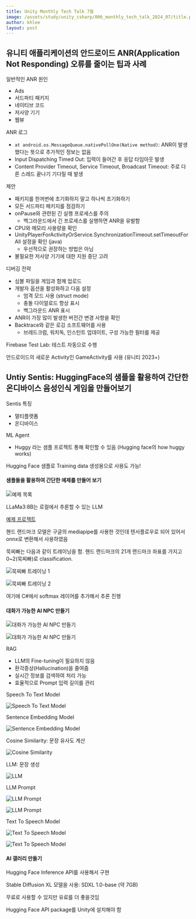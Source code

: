 ```yaml
---
title: Unity Monthly Tech Talk 7월
image: /assets/study/unity_csharp/006_monthly_tech_talk_2024_07/title.png
author: khlee
layout: post
---
```


## 유니티 애플리케이션의 안드로이드 ANR(Application Not Responding) 오류를 줄이는 팁과 사례

일반적인 ANR 원인

* Ads
* 서드파티 패키지
* 네이티브 코드
* 저사양 기기
* 웹뷰

ANR 로그

* `at android.os.MessageQueue.nativePollOne(Native method)`: ANR이 발생했다는 뜻으로 추가적인 정보는 없음
* Input Dispatching Timed Out: 입력이 들어간 후 응답 타임아웃 발생
* Content Provider Timeout, Service Timeout, Broadcast Timeout: 주로 다른 스레드 끝나기 기다릴 때 발생

제안

* 패키지를 한꺼번에 초기화하지 말고 하나씩 초기화하기
* 모든 서드파티 패키지를 점검하기
* onPause와 관련된 긴 실행 프로세스를 주의
  * 백그라운드에서 긴 프로세스를 실행하면 ANR을 유발함
* CPU와 메모리 사용량을 확인
* UnityPlayerForActivityOrService.SynchronizationTimeout.setTimeoutForAll 설정을 확인 (java)
  * 우선적으로 권장하는 방법은 아님
* 불필요한 저사양 기기에 대한 지원 중단 고려

디버깅 전략

* 심볼 파일을 게임과 함께 업로드
* 개발자 옵션을 활성화하고 다음 설정
  * 엄격 모드 사용 (struct mode)
  * 충돌 다이얼로드 항상 표시
  * 백그라운드 ANR 표시
* ANR이 가장 많이 발생한 버전간 변경 사항을 확인
* Backtrace와 같은 로깅 소프트웨어를 사용
  * 브레드크럼, 워치독, 인스턴트 업데이트, 구성 가능한 필터를 제공

Firebase Test Lab: 테스트 자동으로 수행

안드로이드의 새로운 Activity인 GameActivity를 사용 (유니티 2023+)

## Untiy Sentis: HuggingFace의 샘플을 활용하여 간단한 온디바이스 음성인식 게임을 만들어보기

Sentis 특징

* 멀티플랫폼
* 온디바이스

ML Agent

* Huggy 라는 샘플 프로젝트 통해 확인할 수 있음 (Hugging face의 how huggy works)

Hugging Face 샘플로 Training data 생성용으로 사용도 가능!

#### 샘플들을 활용하여 간단한 예제를 만들어 보기

![예제 목록]({{site.baseurl}}/assets/study/unity_csharp/006_monthly_tech_talk_2024_07/2024-07-25-150834.png)

LLaMa3:8B는 로컬에서 추론할 수 있는 LLM

[예제 프로젝트](https://github.com/skykim/202407_TechTalk_SentisDemo)

핸드 랜드마크 모델은 구글의 mediapipe를 사용한 것인데 텐서플로우로 되어 있어서 onnx로 변환해서 사용하였음

묵찌빠는 다음과 같이 트레이닝을 함. 핸드 랜드마크의 21개 랜드마크 좌표를 가지고 0~2(묵찌빠)로 classification.

![묵찌빠 트레이닝 1]({{site.baseurl}}/assets/study/unity_csharp/006_monthly_tech_talk_2024_07/2024-07-25-151105.png)

![묵찌빠 트레이닝 2]({{site.baseurl}}/assets/study/unity_csharp/006_monthly_tech_talk_2024_07/2024-07-25-151518.png)

여기에 C#에서 softmax 레이어를 추가해서 추론 진행

#### 대화가 가능한 AI NPC 만들기

![대화가 가능한 AI NPC 만들기]({{site.baseurl}}/assets/study/unity_csharp/006_monthly_tech_talk_2024_07/2024-07-25-151927.png)

![대화가 가능한 AI NPC 만들기]({{site.baseurl}}/assets/study/unity_csharp/006_monthly_tech_talk_2024_07/2024-07-25-152033.png)

RAG

* LLM의 Fine-tuning이 필요하지 않음
* 환각증상(Hallucination)을 줄여줌
* 실시간 정보를 검색하여 처리 가능
* 효율적으로 Prompt 입력 길이를 관리

Speech To Text Model

![Speech To Text Model]({{site.baseurl}}/assets/study/unity_csharp/006_monthly_tech_talk_2024_07/2024-07-25-152328.png)

Sentence Embedding Model

![Sentence Embedding Model]({{site.baseurl}}/assets/study/unity_csharp/006_monthly_tech_talk_2024_07/2024-07-25-152804.png)

Cosine Similarity: 문장 유사도 계산

![Cosine Similarity]({{site.baseurl}}/assets/study/unity_csharp/006_monthly_tech_talk_2024_07/2024-07-25-153105.png)

LLM: 문장 생성

![LLM]({{site.baseurl}}/assets/study/unity_csharp/006_monthly_tech_talk_2024_07/2024-07-25-153249.png)

LLM Prompt

![LLM Prompt]({{site.baseurl}}/assets/study/unity_csharp/006_monthly_tech_talk_2024_07/2024-07-25-153506.png)

![LLM Prompt]({{site.baseurl}}/assets/study/unity_csharp/006_monthly_tech_talk_2024_07/2024-07-25-153729.png)

Text To Speech Model

![Text To Speech Model]({{site.baseurl}}/assets/study/unity_csharp/006_monthly_tech_talk_2024_07/2024-07-25-153823.png)

![Text To Speech Model]({{site.baseurl}}/assets/study/unity_csharp/006_monthly_tech_talk_2024_07/2024-07-25-154016.png)

#### AI 갤러리 만들기

Hugging Face Inference API를 사용해서 구현

Stable Diffusion XL 모델을 사용: SDXL 1.0-base (약 7GB)

무료로 사용할 수 있지만 유료를 더 좋을것임

Hugging Face API package를 Unity에 설치해야 함
